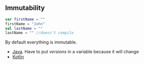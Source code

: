 ## Immutability

```kotlin
var firstName = ""
firstName = "John"
val lastName = ""
lastName = "" //doesn't compile
```

By default everything is immutable.

* [Java](https://github.com/jntakpe/release-monitor-java/blob/6c6ecac38c74b52ac053d3e45786ad471fabfa87/src/test/java/com/github/jntakpe/releasemonitorjava/service/ApplicationServiceTest.java#L136). Have to put *versions* in a variable because it will change
* [Kotlin](https://github.com/jntakpe/release-monitor/blob/8dbbac5839efaf1b4a314a5746885cc2bd5bee72/src/test/kotlin/com/github/jntakpe/releasemonitor/service/ApplicationServiceTest.kt#L127)
